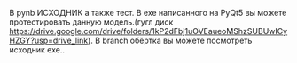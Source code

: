 В pynb ИСХОДНИК а также тест. В exe написанного на PyQt5 вы можете протестировать данную модель.(гугл диск https://drive.google.com/drive/folders/1kP2dFbj1uOVEaueoMShzSUBUwICyHZGY?usp=drive_link).  В branch обёртка вы можете посмотреть исходник exe..
